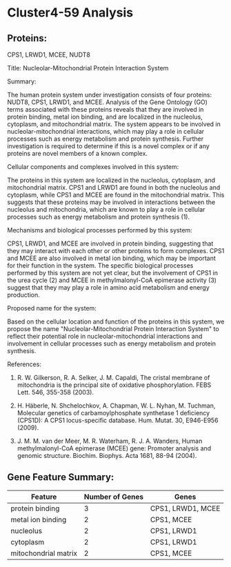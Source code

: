 # Cluster4-59 Analysis

## Proteins: 

CPS1, LRWD1, MCEE, NUDT8

Title: Nucleolar-Mitochondrial Protein Interaction System

Summary:

The human protein system under investigation consists of four proteins: NUDT8, CPS1, LRWD1, and MCEE. Analysis of the Gene Ontology (GO) terms associated with these proteins reveals that they are involved in protein binding, metal ion binding, and are localized in the nucleolus, cytoplasm, and mitochondrial matrix. The system appears to be involved in nucleolar-mitochondrial interactions, which may play a role in cellular processes such as energy metabolism and protein synthesis. Further investigation is required to determine if this is a novel complex or if any proteins are novel members of a known complex.

Cellular components and complexes involved in this system:

The proteins in this system are localized in the nucleolus, cytoplasm, and mitochondrial matrix. CPS1 and LRWD1 are found in both the nucleolus and cytoplasm, while CPS1 and MCEE are found in the mitochondrial matrix. This suggests that these proteins may be involved in interactions between the nucleolus and mitochondria, which are known to play a role in cellular processes such as energy metabolism and protein synthesis (1).

Mechanisms and biological processes performed by this system:

CPS1, LRWD1, and MCEE are involved in protein binding, suggesting that they may interact with each other or other proteins to form complexes. CPS1 and MCEE are also involved in metal ion binding, which may be important for their function in the system. The specific biological processes performed by this system are not yet clear, but the involvement of CPS1 in the urea cycle (2) and MCEE in methylmalonyl-CoA epimerase activity (3) suggest that they may play a role in amino acid metabolism and energy production.

Proposed name for the system:

Based on the cellular location and function of the proteins in this system, we propose the name "Nucleolar-Mitochondrial Protein Interaction System" to reflect their potential role in nucleolar-mitochondrial interactions and involvement in cellular processes such as energy metabolism and protein synthesis.

References:

1. R. W. Gilkerson, R. A. Selker, J. M. Capaldi, The cristal membrane of mitochondria is the principal site of oxidative phosphorylation. FEBS Lett. 546, 355-358 (2003).

2. H. Häberle, N. Shchelochkov, A. Chapman, W. L. Nyhan, M. Tuchman, Molecular genetics of carbamoylphosphate synthetase 1 deficiency (CPS1D): A CPS1 locus-specific database. Hum. Mutat. 30, E946-E956 (2009).

3. J. M. M. van der Meer, M. R. Waterham, R. J. A. Wanders, Human methylmalonyl-CoA epimerase (MCEE) gene: Promoter analysis and genomic structure. Biochim. Biophys. Acta 1681, 88-94 (2004).

## Gene Feature Summary: 

| Feature | Number of Genes | Genes |
| --- | --- | --- |
| protein binding | 3 | CPS1, LRWD1, MCEE |
| metal ion binding | 2 | CPS1, MCEE |
| nucleolus | 2 | CPS1, LRWD1 |
| cytoplasm | 2 | CPS1, LRWD1 |
| mitochondrial matrix | 2 | CPS1, MCEE |

